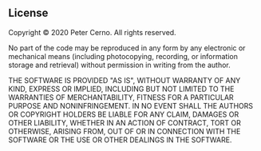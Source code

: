 ## License

Copyright © 2020 Peter Cerno. All rights reserved.

No part of the code may be reproduced in any form by any electronic or mechanical means (including photocopying, recording, or information storage and retrieval) without permission in writing from the author.

THE SOFTWARE IS PROVIDED "AS IS", WITHOUT WARRANTY OF ANY KIND, EXPRESS OR IMPLIED, INCLUDING BUT NOT LIMITED TO THE WARRANTIES OF MERCHANTABILITY, FITNESS FOR A PARTICULAR PURPOSE AND NONINFRINGEMENT. IN NO EVENT SHALL THE AUTHORS OR COPYRIGHT HOLDERS BE LIABLE FOR ANY CLAIM, DAMAGES OR OTHER LIABILITY, WHETHER IN AN ACTION OF CONTRACT, TORT OR OTHERWISE, ARISING FROM, OUT OF OR IN CONNECTION WITH THE SOFTWARE OR THE USE OR OTHER DEALINGS IN THE SOFTWARE.
